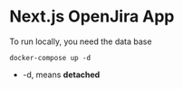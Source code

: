 # Next.js OpenJira App

To run locally, you need the data base

```
docker-compose up -d
```

* -d, means __detached__